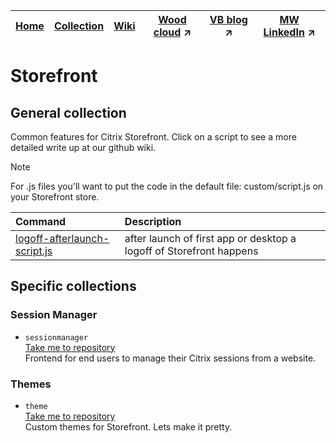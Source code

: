 |[Home](https://github.com/virtualizebrief)|[Collection](https://github.com/virtualizebrief/collection/blob/main/readme.md)|[Wiki](https://github.com/virtualizebrief/home/wiki)|[Wood cloud](https://marketplace.woodcloud.one/) :arrow_upper_right:|[VB blog](https://virtualizebrief.woodcloud.one/) :arrow_upper_right:|[MW LinkedIn](https://www.linkedin.com/in/michaelcharleswood/) :arrow_upper_right:
|---|---|---|---|---|---|

# Storefront
## General collection <br>
Common features for Citrix Storefront. Click on a script to see a more detailed write up at our github wiki.

> [!NOTE]
> For .js files you'll want to put the code in the default file: custom/script.js on your Storefront store.

| Command | Description |
| :--- | :--- |
| [logoff-afterlaunch-script.js](logoff-afterlaunch-script.js) | after launch of first app or desktop a logoff of Storefront happens |

## Specific collections
### Session Manager <br>
- `sessionmanager` <br>
[Take me to repository](sessionmanager/readme.md) <br>
Frontend for end users to manage their Citrix sessions from a website.

### Themes <br>
- `theme` <br>
[Take me to repository](theme/readme.md) <br>
Custom themes for Storefront. Lets make it pretty.
